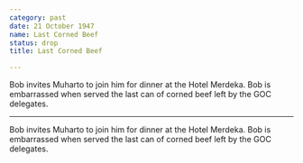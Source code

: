 ```yaml
---
category: past
date: 21 October 1947
name: Last Corned Beef
status: drop
title: Last Corned Beef

---
```

Bob invites Muharto to join him for dinner at the Hotel Merdeka. Bob is embarrassed when served the last can of corned beef left by the GOC delegates.

------

Bob invites Muharto to join him for
dinner at the Hotel Merdeka. Bob is embarrassed when served the last can
of corned beef left by the GOC delegates.
